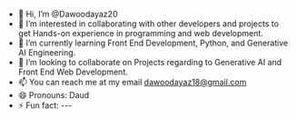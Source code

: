 - 👋 Hi, I’m @Dawoodayaz20
- 👀 I’m interested in collaborating with other developers and projects to get Hands-on experience in programming and web development.
- 🌱 I’m currently learning Front End Development, Python, and Generative AI Engineering.
- 💞️ I’m looking to collaborate on Projects regarding to Generative AI and Front End Web Development. 
- 📫 You can reach me at my email dawoodayaz18@gmail.com
- 😄 Pronouns: Daud
- ⚡ Fun fact: ---

<!---
Dawoodayaz20/Dawoodayaz20 is a ✨ special ✨ repository because its `README.md` (this file) appears on your GitHub profile.
You can click the Preview link to take a look at your changes.
--->
